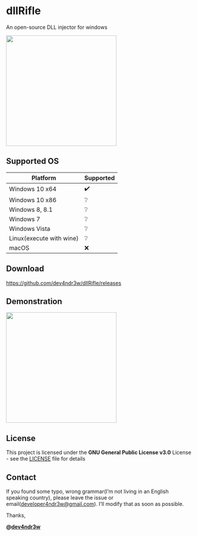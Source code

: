 # dllRifle
An open-source DLL injector for windows

<img src="https://github.com/dev4ndr3w/dllRifle/blob/master/ref/dllrifle_preview.PNG" style="width:300px"/>

## Supported OS

| Platform                 | Supported          |
| ------------------------ | ------------------ |
| Windows 10 x64           | :heavy_check_mark: |
| Windows 10 x86           | :grey_question:    |
| Windows 8, 8.1           | :grey_question:    |
| Windows 7                | :grey_question:    |
| Windows Vista            | :grey_question:    |
| Linux(execute with wine) | :grey_question:    |
| macOS                    | :x:                |

## Download

https://github.com/dev4ndr3w/dllRifle/releases

## Demonstration

<img src="https://github.com/dev4ndr3w/dllRifle/blob/master/ref/dllrifle_demonstration.gif" style="width:300px"/>

## License

This project is licensed under the **GNU General Public License v3.0** License - see the [LICENSE](https://github.com/dev4ndr3w/dllRifle/blob/master/LICENSE) file for details

## Contact

If you found some typo, wrong grammar(I’m not living in an English speaking country), please leave the issue or email(developer4ndr3w@gmail.com). I’ll modify that as soon as possible.

Thanks,

**@[dev4ndr3w](https://github.com/dev4ndr3w)**

